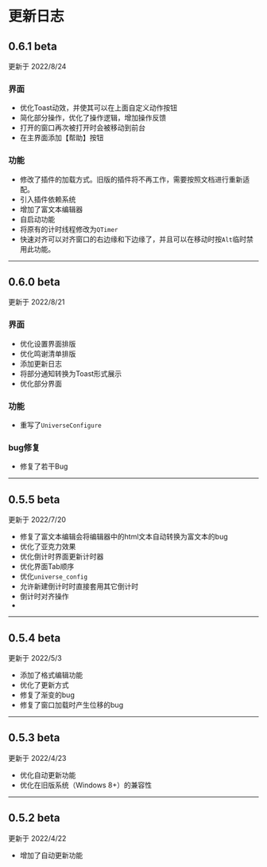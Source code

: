 # 更新日志

## 0.6.1 beta
更新于 2022/8/24

### 界面
- 优化Toast动效，并使其可以在上面自定义动作按钮
- 简化部分操作，优化了操作逻辑，增加操作反馈
- 打开的窗口再次被打开时会被移动到前台
- 在主界面添加【帮助】按钮

### 功能
- 修改了插件的加载方式。旧版的插件将不再工作，需要按照文档进行重新适配。
- 引入插件依赖系统
- 增加了富文本编辑器
- 自启动功能
- 将原有的计时线程修改为`QTimer`
- 快速对齐可以对齐窗口的右边缘和下边缘了，并且可以在移动时按`Alt`临时禁用此功能。

-----

## 0.6.0 beta
更新于 2022/8/21

### 界面
- 优化设置界面排版
- 优化鸣谢清单排版
- 添加更新日志
- 将部分通知转换为Toast形式展示
- 优化部分界面

### 功能
- 重写了`UniverseConfigure`

### bug修复
- 修复了若干Bug

-----

## 0.5.5 beta
更新于 2022/7/20

- 修复了富文本编辑会将编辑器中的html文本自动转换为富文本的bug
- 优化了亚克力效果
- 优化倒计时界面更新计时器
- 优化界面Tab顺序
- 优化`universe_config`
- 允许新建倒计时时直接套用其它倒计时
- 倒计时对齐操作
- 
-----

## 0.5.4 beta
更新于 2022/5/3

- 添加了格式编辑功能
- 优化了更新方式
- 修复了渐变的bug
- 修复了窗口加载时产生位移的bug

-----

## 0.5.3 beta
更新于 2022/4/23

- 优化自动更新功能
- 优化在旧版系统（Windows 8+）的兼容性

-----

## 0.5.2 beta
更新于 2022/4/22

- 增加了自动更新功能